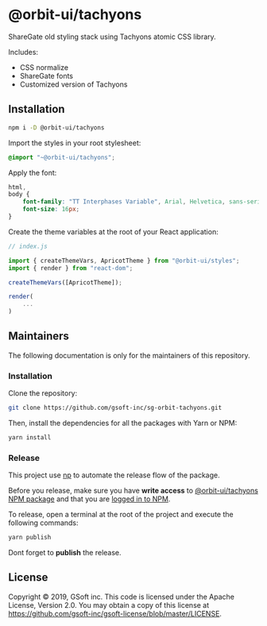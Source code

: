 # @orbit-ui/tachyons

ShareGate old styling stack using Tachyons atomic CSS library.

Includes:

- CSS normalize
- ShareGate fonts
- Customized version of Tachyons

## Installation

```bash
npm i -D @orbit-ui/tachyons
```

Import the styles in your root stylesheet:

```css
@import "~@orbit-ui/tachyons";
```

Apply the font:

```css
html,
body {
    font-family: "TT Interphases Variable", Arial, Helvetica, sans-serif;
    font-size: 16px;
}
```

Create the theme variables at the root of your React application:

```js
// index.js

import { createThemeVars, ApricotTheme } from "@orbit-ui/styles";
import { render } from "react-dom";

createThemeVars([ApricotTheme]);

render(
    ...
)
```

## Maintainers

The following documentation is only for the maintainers of this repository.

### Installation

Clone the repository:

```bash
git clone https://github.com/gsoft-inc/sg-orbit-tachyons.git
```

Then, install the dependencies for all the packages with Yarn or NPM:

```bash
yarn install
```

### Release

This project use [np](https://github.com/sindresorhus/np) to automate the release flow of the package.

Before you release, make sure you have **write access** to [@orbit-ui/tachyons NPM package](https://www.npmjs.com/package/@orbit-ui/tachyons) and that you are [logged in to NPM](https://docs.npmjs.com/logging-in-to-an-npm-enterprise-registry-from-the-command-line).

To release, open a terminal at the root of the project and execute the following commands:

```bash
yarn publish
```

Dont forget to **publish** the release.

## License

Copyright © 2019, GSoft inc. This code is licensed under the Apache License, Version 2.0. You may obtain a copy of this license at https://github.com/gsoft-inc/gsoft-license/blob/master/LICENSE.
